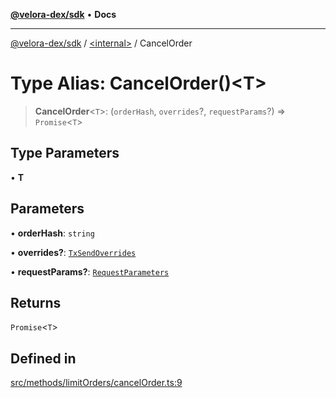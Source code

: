 [**@velora-dex/sdk**](../../README.md) • **Docs**

***

[@velora-dex/sdk](../../globals.md) / [\<internal\>](../README.md) / CancelOrder

# Type Alias: CancelOrder()\<T\>

> **CancelOrder**\<`T`\>: (`orderHash`, `overrides`?, `requestParams`?) => `Promise`\<`T`\>

## Type Parameters

• **T**

## Parameters

• **orderHash**: `string`

• **overrides?**: [`TxSendOverrides`](../../interfaces/TxSendOverrides.md)

• **requestParams?**: [`RequestParameters`](RequestParameters.md)

## Returns

`Promise`\<`T`\>

## Defined in

[src/methods/limitOrders/cancelOrder.ts:9](https://github.com/paraswap/paraswap-sdk/blob/master/src/methods/limitOrders/cancelOrder.ts#L9)
